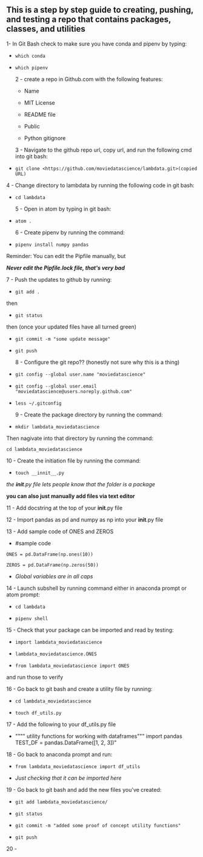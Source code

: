 ## This is a step by step guide to creating, pushing, and testing a repo that contains packages, classes, and utilities ##


  1- In Git Bash check to make sure you have conda and pipenv by typing:

- `which conda`

- `which pipenv`

  2 - create a repo in Github.com with the following features:
  * Name

  * MIT License

  * README file

  * Public

  * Python gitignore

  3 - Navigate to the github repo url, copy url, and run the following cmd into git bash:

 - `git clone <https://github.com/moviedatascience/lambdata.git>(copied URL)`

  4 - Change directory to lambdata by running the following code in git bash:

- `cd lambdata`

  5 - Open in atom by typing in git bash:

- `atom .`

  6 - Create pipenv by running the command:

- `pipenv install numpy pandas`

Reminder: You can edit the Pipfile manually, but

***Never edit the Pipfile.lock file, that's very bad***

  7 - Push the updates to github by running:

- `git add .`

then

- `git status`

then (once your updated files have all turned green)

- `git commit -m "some update message"`

- `git push`

  8 - Configure the git repo?? (honestly not sure why this is a thing)

- `git config --global user.name "moviedatascience"`

- `git config --global user.email "moviedatascience@users.noreply.github.com"`

- `less ~/.gitconfig`

  9 - Create the package directory by running the command:

- `mkdir lambdata_moviedatascience`

Then nagivate into that directory by running the command:

`cd lambdata_moviedatascience`

  10 - Create the initiation file by running the command:

- `touch __innit__.py`

*the __init__.py file lets people know that the folder is a package*

**you can also just manually add files via text editor**

  11 - Add docstring at the top of your __init__.py file

  12 - Import pandas as pd and numpy as np into your __init__.py file

  13 - Add sample code of ONES and ZEROS

  -  #sample code

    ONES = pd.DataFrame(np.ones(10))

    ZEROS = pd.DataFrame(np.zeros(50))

  -  *Global variables are in all caps*

  14 - Launch subshell by running command either in anaconda prompt or atom prompt:

-  `cd lambdata`

-  `pipenv shell`

  15 - Check that your package can be imported and read by testing:

-  `import lambdata_moviedatascience`

-  `lambdata_moviedatascience.ONES`

-  `from lambdata_moviedatascience import ONES`

and run those to verify

  16 - Go back to git bash and create a utility file by running:

-  `cd lambdata_moviedatascience`

-  `touch df_utils.py`

  17 - Add the following to your df_utils.py file

-  """" utility functions for working with dataframes"""
          import pandas
          TEST_DF = pandas.DataFrame([1, 2, 3])"

  18 - Go back to anaconda prompt and run:

-  `from lambdata_moviedatascience import df_utils`

-  *Just checking that it can be imported here*

  19 - Go back to git bash and add the new files you've created:

-  `git add lambdata_moviedatascience/`

-  `git status`

-  `git commit -m "added some proof of concept utility functions"`

-  `git push`

  20 -
